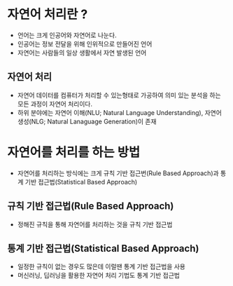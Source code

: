 # 자연어 처리란 ?
- 언어는 크게 인공어와 자연어로 나눈다.
- 인공어는 정보 전달을 위해 인위적으로 만들어진 언어
- 자연어는 사람들의 일상 생활에서 자연 발생된 언어

## 자연어 처리
- 자연어 데이터를 컴퓨터가 처리할 수 있는형태로 가공하여 의미 있는 분석을 하는 모든 과정이 자연어 처리이다.
- 하위 분야에는 자연어 이해(NLU; Natural Language Understanding), 자연어 생성(NLG; Natural Lanaguage Generation)이 존재

# 자연어를 처리를 하는 방법
- 자연어를 처리하는 방식에는 크게 규칙 기반 접근번(Rule Based Approach)과 통계 기반 접근법(Statistical Based Approach)

## 규칙 기반 접근법(Rule Based Approach)
- 정해진 규칙을 통해 자연어를 처리하는 것을 규칙 기반 접근법

## 통계 기반 접근법(Statistical Based Approach)
- 일정한 규칙이 없는 경우도 많은데 이럴땐 통계 기반 접근법을 사용
- 머신러닝, 딥러닝을 활용한 자연어 처리 기법도 통계 기반 접근법